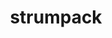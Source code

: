 ---
title: "strumpack"
layout: cache
categories: [package, v0.18.1]
meta: {"versions": ["6.3.1"], "compilers": ["gcc@=7.5.0"], "oss": ["ubuntu18.04"], "platforms": ["linux"], "targets": ["x86_64"], "stacks": ["e4s", "root"], "num_specs": 2, "num_specs_by_stack": {"e4s": 2, "root": 2}}
spec_details: [{"hash": "uljvwrjsvvah22kxbvmanx3lqzvg7ncd", "compiler": "gcc@=7.5.0", "versions": ["6.3.1"], "os": "ubuntu18.04", "platform": "linux", "target": "x86_64", "variants": ["build_type=RelWithDebInfo", "+butterflypack", "+c_interface", "~count_flops", "~cuda", "~ipo", "+mpi", "+openmp", "+parmetis", "~rocm", "~scotch", "+shared", "~slate", "~task_timers", "+zfp"], "stacks": ["e4s", "root"], "size": "-", "tarball": "https://binaries.spack.io/v0.18.1/build_cache/linux-ubuntu18.04-x86_64/gcc-7.5.0/strumpack-6.3.1/linux-ubuntu18.04-x86_64-gcc-7.5.0-strumpack-6.3.1-uljvwrjsvvah22kxbvmanx3lqzvg7ncd.spack"}, {"hash": "vb337vamj3djpbtmu4c2ejybb7mbfcwi", "compiler": "gcc@=7.5.0", "versions": ["6.3.1"], "os": "ubuntu18.04", "platform": "linux", "target": "x86_64", "variants": ["build_type=RelWithDebInfo", "+butterflypack", "+c_interface", "~count_flops", "+cuda", "cuda_arch=70", "~ipo", "+mpi", "+openmp", "+parmetis", "~rocm", "~scotch", "+shared", "~slate", "~task_timers", "+zfp"], "stacks": ["e4s", "root"], "size": "-", "tarball": "https://binaries.spack.io/v0.18.1/build_cache/linux-ubuntu18.04-x86_64/gcc-7.5.0/strumpack-6.3.1/linux-ubuntu18.04-x86_64-gcc-7.5.0-strumpack-6.3.1-vb337vamj3djpbtmu4c2ejybb7mbfcwi.spack"}]
---